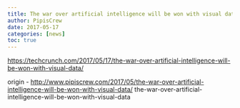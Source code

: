 ```yaml
---
title: The war over artificial intelligence will be won with visual data
author: PipisCrew
date: 2017-05-17
categories: [news]
toc: true
---
```


https://techcrunch.com/2017/05/17/the-war-over-artificial-intelligence-will-be-won-with-visual-data/

origin - http://www.pipiscrew.com/2017/05/the-war-over-artificial-intelligence-will-be-won-with-visual-data/ the-war-over-artificial-intelligence-will-be-won-with-visual-data